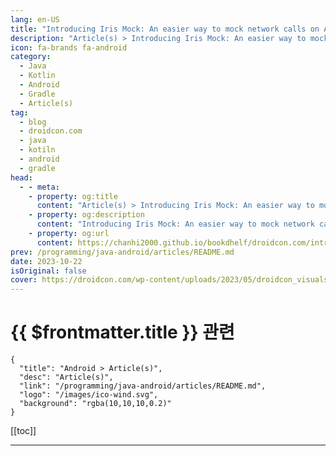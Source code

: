 ```yaml
---
lang: en-US
title: "Introducing Iris Mock: An easier way to mock network calls on Android"
description: "Article(s) > Introducing Iris Mock: An easier way to mock network calls on Android"
icon: fa-brands fa-android
category:
  - Java
  - Kotlin
  - Android
  - Gradle
  - Article(s)
tag: 
  - blog
  - droidcon.com
  - java
  - kotiln
  - android
  - gradle
head:
  - - meta:
    - property: og:title
      content: "Article(s) > Introducing Iris Mock: An easier way to mock network calls on Android"
    - property: og:description
      content: "Introducing Iris Mock: An easier way to mock network calls on Android"
    - property: og:url
      content: https://chanhi2000.github.io/bookdhelf/droidcon.com/introducing-iris-mock-an-easier-way-to-mock-network-calls-on-android.html
prev: /programming/java-android/articles/README.md
date: 2023-10-22
isOriginal: false
cover: https://droidcon.com/wp-content/uploads/2023/05/droidcon_visuals_Flaechen_RGB_droidcon_visual_NEU_22-scaled.jpg
---
```


# {{ $frontmatter.title }} 관련

```component VPCard
{
  "title": "Android > Article(s)",
  "desc": "Article(s)",
  "link": "/programming/java-android/articles/README.md",
  "logo": "/images/ico-wind.svg",
  "background": "rgba(10,10,10,0.2)"
}
```

[[toc]]

---

<SiteInfo
  name="Introducing Iris Mock: An easier way to mock network calls on Android"
  desc="This article is a mix of presenting a new tool I have developed to make network mocks easier on Retrofit, Volley and any OkHttp based tool and my learnings during the process. Let's start by introducing Iris Mock and what is possible to do with it."
  url="https://droidcon.com/2023/10/22/introducing-iris-mock-an-easier-way-to-mock-network-calls-on-android/"
  logo="https://droidcon.com/wp-content/uploads/2021/07/favicon-300x300.png"
  preview="https://droidcon.com/wp-content/uploads/2023/05/droidcon_visuals_Flaechen_RGB_droidcon_visual_NEU_22-scaled.jpg"/>

<!-- TODO: 작성 -->

